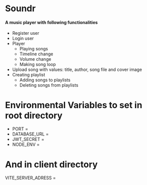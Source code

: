 # Soundr

#### A music player with following functionalities

- Register user
- Login user
- Player
  - Playing songs
  - Timeline change
  - Volume change
  - Making song loop
- Upload song with values: title, author, song file and cover image
- Creating playlist
  - Adding songs to playlists
  - Deleting songs from playlists

# Environmental Variables to set in root directory

- PORT =
- DATABASE_URL =
- JWT_SECRET =
- NODE_ENV =

# And in client directory

VITE_SERVER_ADRESS =
